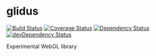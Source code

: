 # glidus

[![Build Status](https://img.shields.io/travis/maxdavidson/glidus/master.svg)](https://travis-ci.org/maxdavidson/glidus)
[![Coverage Status](https://img.shields.io/coveralls/maxdavidson/glidus/master.svg)](https://coveralls.io/github/maxdavidson/glidus?branch=master)
[![Dependency Status](https://img.shields.io/david/maxdavidson/glidus.svg)](https://david-dm.org/maxdavidson/glidus)
[![devDependency Status](https://img.shields.io/david/dev/maxdavidson/glidus.svg)](https://david-dm.org/maxdavidson/glidus#info=devDependencies)

Experimental WebGL library

